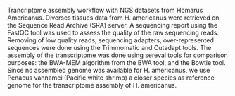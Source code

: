 Trancriptome assembly workflow with NGS datasets from Homarus Americanus. 
Diverses tissues data from H. americanus were retrieved on the Sequence Read Archive (SRA) server. 
A sequencing report using the FastQC tool was used to assess the quality of the raw sequencing reads. 
Removing of low quality reads, sequencing adapters, over-represented sequences were done using the Trimmomatic and Cutadapt tools. 
The assembly of the transcriptome was done using sereval tools for comparison purposes: the BWA-MEM algorithm from the BWA tool, and the Bowtie tool. 
Since no assembled genome was available for H. americanus, we use Penaeus vannamei (Pacific white shrimp) a closer species as reference genome for the transcriptome assembly of H. americanus. 
